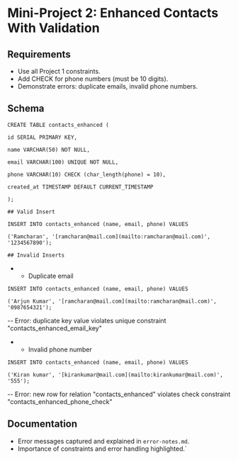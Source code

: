 # Mini-Project 2: Enhanced Contacts With Validation

## Requirements
- Use all Project 1 constraints.
- Add CHECK for phone numbers (must be 10 digits).
- Demonstrate errors: duplicate emails, invalid phone numbers.

## Schema
```
CREATE TABLE contacts_enhanced (

id SERIAL PRIMARY KEY,

name VARCHAR(50) NOT NULL,

email VARCHAR(100) UNIQUE NOT NULL,

phone VARCHAR(10) CHECK (char_length(phone) = 10),

created_at TIMESTAMP DEFAULT CURRENT_TIMESTAMP

);
```

`## Valid Insert`
```
INSERT INTO contacts_enhanced (name, email, phone) VALUES

('Ramcharan', '[ramcharan@mail.com](mailto:ramcharan@mail.com)', '1234567890');
```

`## Invalid Inserts`

- - Duplicate email
```
INSERT INTO contacts_enhanced (name, email, phone) VALUES

('Arjun Kumar', '[ramcharan@mail.com](mailto:ramcharan@mail.com)', '0987654321');
```
-- Error: duplicate key value violates unique constraint "contacts_enhanced_email_key"


- - Invalid phone number
```
INSERT INTO contacts_enhanced (name, email, phone) VALUES

('Kiran kumar', '[kirankumar@mail.com](mailto:kirankumar@mail.com)', '555');
```

-- Error: new row for relation "contacts_enhanced" violates check constraint "contacts_enhanced_phone_check"

## Documentation
- Error messages captured and explained in `error-notes.md`.
- Importance of constraints and error handling highlighted.`


